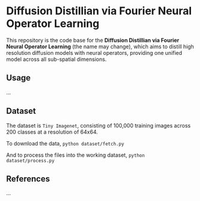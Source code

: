 # Diffusion Distillian via Fourier Neural Operator Learning

This repository is the code base for the **Diffusion Distillian via Fourier Neural Operator Learning** (the name may change), which aims to distill high resolution diffusion models with neural operators, providing one unified model across all sub-spatial dimensions.


## Usage
...





## Dataset
The dataset is `Tiny Imagenet`, consisting of 100,000 training images across 200 classes at a resolution of 64x64.

To download the data,
`python dataset/fetch.py`

And to process the files into the working dataset,
`python dataset/process.py`


## References
...